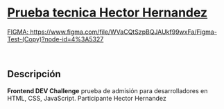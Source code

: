 <p align="center">
  <a href='https://weremote.net'>
    <h1>Prueba tecnica Hector Hernandez</h1>
    <p>FIGMA: https://www.figma.com/file/WVaCQtSzpBQJAUkf99wxFa/Figma-Test-(Copy)?node-id=4%3A5327</p>
  </a>
</p>
<br />

## Descripción
**Frontend DEV Challenge** prueba de admisión para desarrolladores en HTML, CSS, JavaScript.
Participante Hector Hernandez


